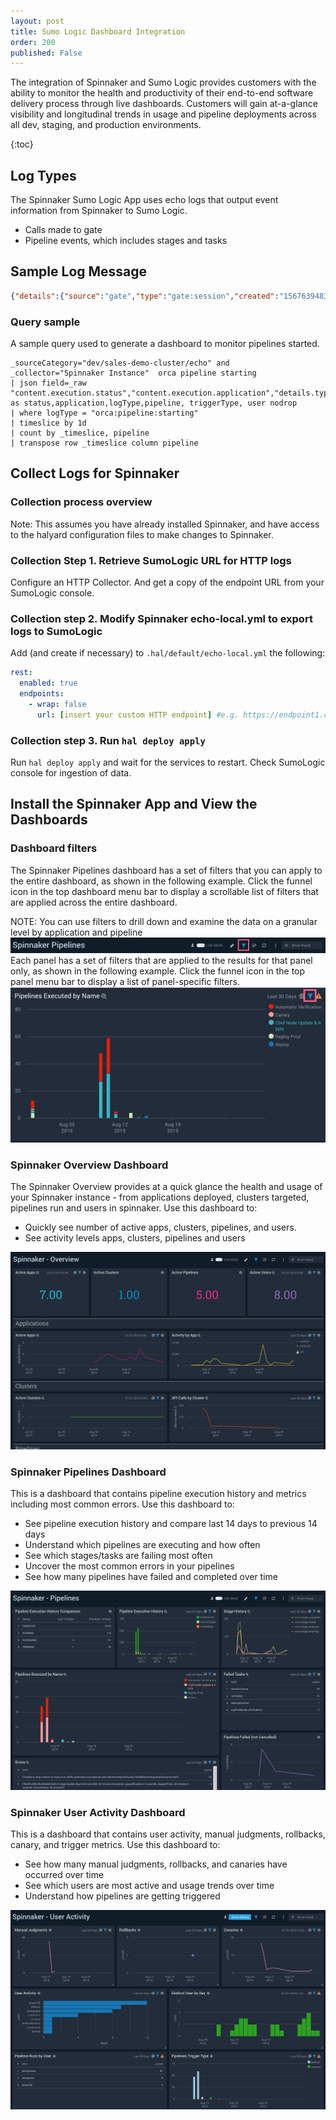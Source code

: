 ```yaml
---
layout: post
title: Sumo Logic Dashboard Integration
order: 200
published: False
---
```



The integration of Spinnaker and Sumo Logic provides customers with the ability to monitor the health and productivity of their end-to-end software delivery process through live dashboards. Customers will gain at-a-glance visibility and longitudinal trends in usage and pipeline deployments across all dev, staging, and production environments.

{:toc}

## Log Types 
The Spinnaker Sumo Logic App uses echo logs that output event information from Spinnaker to Sumo Logic.
* Calls made to gate
* Pipeline events, which includes stages and tasks

## Sample Log Message
```json
{"details":{"source":"gate","type":"gate:session","created":"1567639483521","organization":null,"project":null,"application":null,"_content_id":null,"attributes":null,"requestHeaders":{}},"content":{"headers":{"x-request-id":"50cc1dcafa77a7fcf85612678cca01a6","sec-fetch-mode":"cors","referer":"https://spinnaker.se.armory.io/","sec-fetch-site":"same-site","x-forwarded-proto":"https","accept-language":"en-...
```

### Query sample 

A sample query used to generate a dashboard to monitor pipelines started. 
```
_sourceCategory="dev/sales-demo-cluster/echo" and _collector="Spinnaker Instance"  orca pipeline starting
| json field=_raw "content.execution.status","content.execution.application","details.type","content.execution.name","content.execution.trigger.type","content.execution.authentication.user" as status,application,logType,pipeline, triggerType, user nodrop 
| where logType = "orca:pipeline:starting"
| timeslice by 1d
| count by _timeslice, pipeline
| transpose row _timeslice column pipeline
```

## Collect Logs for Spinnaker

### Collection process overview
Note: This assumes you have already installed Spinnaker, and have access to the halyard configuration files  to make changes to Spinnaker.

### Collection Step 1. Retrieve SumoLogic URL for HTTP logs
Configure an HTTP Collector. And get a copy of the endpoint URL from your SumoLogic console.

### Collection step 2. Modify Spinnaker echo-local.yml to export logs to SumoLogic

Add (and create if necessary) to `.hal/default/echo-local.yml` the following:
```yaml
rest:
  enabled: true
  endpoints:
    - wrap: false
      url: [insert your custom HTTP endpoint] #e.g. https://endpoint1.collection.us1.sumologic.com/...
```
### Collection step 3. Run `hal deploy apply`
Run `hal deploy apply` and wait for the services to restart.  Check SumoLogic console for ingestion of data.

## Install the Spinnaker App and View the Dashboards

### Dashboard filters  
The Spinnaker Pipelines dashboard has a set of filters that you can apply to the entire dashboard, as shown in the following example. Click the funnel icon in the top dashboard menu bar to display a scrollable list of filters that are applied across the entire dashboard. 
 
NOTE: You can use filters to drill down and examine the data on a granular level by application and pipeline
![GlobalDashboardFilter](/assets/images/sumologic-dashboard-filter.png)
Each panel has a set of filters that are applied to the results for that panel only, as shown in the following example. Click the funnel icon in the top panel menu bar to display a list of panel-specific filters. 
![DashboardFilter](/assets/images/sumologic-dashboard-filter2.png)

### Spinnaker Overview Dashboard
The Spinnaker Overview provides at a quick glance the health and usage of your Spinnaker instance - from applications deployed, clusters targeted, pipelines run and users in spinnaker. 
Use this dashboard to:
* Quickly see number of active apps, clusters, pipelines, and users.
* See activity levels apps, clusters, pipelines and users

![SpinnakerOverviewDashboard](/assets/images/sumologic-dashboard-overview.png)

### Spinnaker Pipelines Dashboard
This is a dashboard that contains pipeline execution history and metrics including most common errors.
Use this dashboard to:
* See pipeline execution history and compare last 14 days to previous 14 days
* Understand which pipelines are executing and how often
* See which stages/tasks are failing most often
* Uncover the most common errors in your pipelines
* See how many pipelines have failed and completed over time

![SpinnakerPipelinesDashboard](/assets/images/sumologic-dashboard-pipelines.png)

### Spinnaker User Activity Dashboard
This is a dashboard that contains user activity, manual judgments, rollbacks, canary, and trigger metrics.
Use this dashboard to:
* See how many manual judgments, rollbacks, and canaries have occurred over time
* See which users are most active and usage trends over time
* Understand how pipelines are getting triggered 
  
![SpinnakerPipelinesDashboard](/assets/images/sumologic-dashboard-useractivity.png)








